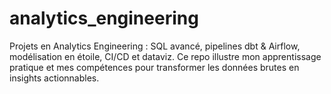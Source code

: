 # analytics_engineering
Projets en Analytics Engineering : SQL avancé, pipelines dbt &amp; Airflow, modélisation en étoile, CI/CD et dataviz. Ce repo illustre mon apprentissage pratique et mes compétences pour transformer les données brutes en insights actionnables.
